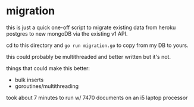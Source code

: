 # migration

this is just a quick one-off script to migrate existing data from heroku postgres to new mongoDB via the existing v1 API.

cd to this directory and `go run migration.go` to copy from my DB to yours.

this could probably be multithreaded and better written but it's not.

things that could make this better:

* bulk inserts
* goroutines/multithreading

took about 7 minutes to run w/ 7470 documents on an i5 laptop processor
